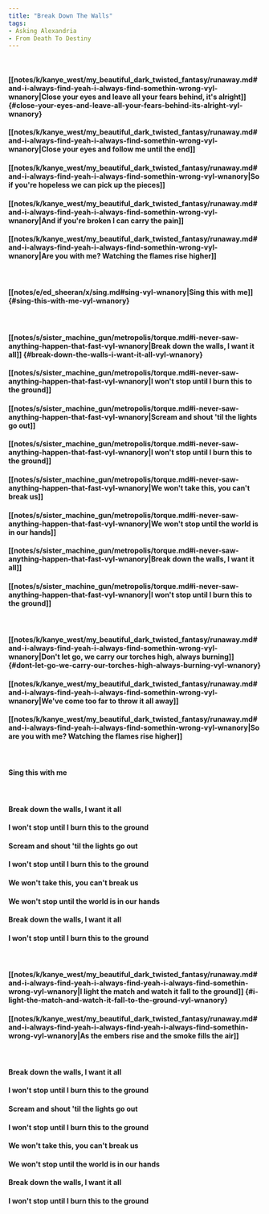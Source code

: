 ```yaml
---
title: "Break Down The Walls"
tags:
- Asking Alexandria
- From Death To Destiny
---
```

&nbsp;
#### [[notes/k/kanye_west/my_beautiful_dark_twisted_fantasy/runaway.md#and-i-always-find-yeah-i-always-find-somethin-wrong-vyl-wnanory|Close your eyes and leave all your fears behind, it's alright]] {#close-your-eyes-and-leave-all-your-fears-behind-its-alright-vyl-wnanory}
#### [[notes/k/kanye_west/my_beautiful_dark_twisted_fantasy/runaway.md#and-i-always-find-yeah-i-always-find-somethin-wrong-vyl-wnanory|Close your eyes and follow me until the end]]
#### [[notes/k/kanye_west/my_beautiful_dark_twisted_fantasy/runaway.md#and-i-always-find-yeah-i-always-find-somethin-wrong-vyl-wnanory|So if you're hopeless we can pick up the pieces]]
#### [[notes/k/kanye_west/my_beautiful_dark_twisted_fantasy/runaway.md#and-i-always-find-yeah-i-always-find-somethin-wrong-vyl-wnanory|And if you're broken I can carry the pain]]
#### [[notes/k/kanye_west/my_beautiful_dark_twisted_fantasy/runaway.md#and-i-always-find-yeah-i-always-find-somethin-wrong-vyl-wnanory|Are you with me? Watching the flames rise higher]]
&nbsp;
#### [[notes/e/ed_sheeran/x/sing.md#sing-vyl-wnanory|Sing this with me]] {#sing-this-with-me-vyl-wnanory}
&nbsp;
#### [[notes/s/sister_machine_gun/metropolis/torque.md#i-never-saw-anything-happen-that-fast-vyl-wnanory|Break down the walls, I want it all]] {#break-down-the-walls-i-want-it-all-vyl-wnanory}
#### [[notes/s/sister_machine_gun/metropolis/torque.md#i-never-saw-anything-happen-that-fast-vyl-wnanory|I won't stop until I burn this to the ground]]
#### [[notes/s/sister_machine_gun/metropolis/torque.md#i-never-saw-anything-happen-that-fast-vyl-wnanory|Scream and shout 'til the lights go out]]
#### [[notes/s/sister_machine_gun/metropolis/torque.md#i-never-saw-anything-happen-that-fast-vyl-wnanory|I won't stop until I burn this to the ground]]
#### [[notes/s/sister_machine_gun/metropolis/torque.md#i-never-saw-anything-happen-that-fast-vyl-wnanory|We won't take this, you can't break us]]
#### [[notes/s/sister_machine_gun/metropolis/torque.md#i-never-saw-anything-happen-that-fast-vyl-wnanory|We won't stop until the world is in our hands]]
#### [[notes/s/sister_machine_gun/metropolis/torque.md#i-never-saw-anything-happen-that-fast-vyl-wnanory|Break down the walls, I want it all]]
#### [[notes/s/sister_machine_gun/metropolis/torque.md#i-never-saw-anything-happen-that-fast-vyl-wnanory|I won't stop until I burn this to the ground]]
&nbsp;
#### [[notes/k/kanye_west/my_beautiful_dark_twisted_fantasy/runaway.md#and-i-always-find-yeah-i-always-find-somethin-wrong-vyl-wnanory|Don't let go, we carry our torches high, always burning]] {#dont-let-go-we-carry-our-torches-high-always-burning-vyl-wnanory}
#### [[notes/k/kanye_west/my_beautiful_dark_twisted_fantasy/runaway.md#and-i-always-find-yeah-i-always-find-somethin-wrong-vyl-wnanory|We've come too far to throw it all away]]
#### [[notes/k/kanye_west/my_beautiful_dark_twisted_fantasy/runaway.md#and-i-always-find-yeah-i-always-find-somethin-wrong-vyl-wnanory|So are you with me? Watching the flames rise higher]]
&nbsp;
#### Sing this with me
&nbsp;
#### Break down the walls, I want it all
#### I won't stop until I burn this to the ground
#### Scream and shout 'til the lights go out
#### I won't stop until I burn this to the ground
#### We won't take this, you can't break us
#### We won't stop until the world is in our hands
#### Break down the walls, I want it all
#### I won't stop until I burn this to the ground
&nbsp;
#### [[notes/k/kanye_west/my_beautiful_dark_twisted_fantasy/runaway.md#and-i-always-find-yeah-i-always-find-yeah-i-always-find-somethin-wrong-vyl-wnanory|I light the match and watch it fall to the ground]] {#i-light-the-match-and-watch-it-fall-to-the-ground-vyl-wnanory}
#### [[notes/k/kanye_west/my_beautiful_dark_twisted_fantasy/runaway.md#and-i-always-find-yeah-i-always-find-yeah-i-always-find-somethin-wrong-vyl-wnanory|As the embers rise and the smoke fills the air]]
&nbsp;
#### Break down the walls, I want it all
#### I won't stop until I burn this to the ground
#### Scream and shout 'til the lights go out
#### I won't stop until I burn this to the ground
#### We won't take this, you can't break us
#### We won't stop until the world is in our hands
#### Break down the walls, I want it all
#### I won't stop until I burn this to the ground
